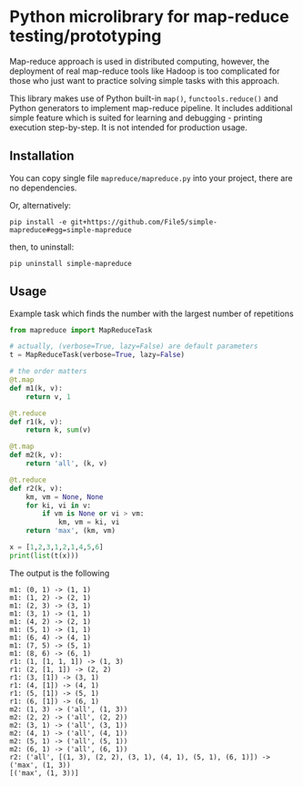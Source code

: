 # Python microlibrary for map-reduce testing/prototyping

Map-reduce approach is used in distributed computing, however, the deployment of real map-reduce tools like Hadoop is too complicated for those who just want to practice solving simple tasks with this approach.

This library makes use of Python built-in `map()`, `functools.reduce()` and Python generators to implement map-reduce pipeline.
It includes additional simple feature which is suited for learning and debugging - printing execution step-by-step.
It is not intended for production usage.

## Installation

You can copy single file `mapreduce/mapreduce.py` into your project, there are no dependencies.

Or, alternatively:
```
pip install -e git+https://github.com/File5/simple-mapreduce#egg=simple-mapreduce
```
then, to uninstall:
```
pip uninstall simple-mapreduce
```

## Usage

Example task which finds the number with the largest number of repetitions
```python
from mapreduce import MapReduceTask

# actually, (verbose=True, lazy=False) are default parameters
t = MapReduceTask(verbose=True, lazy=False)

# the order matters
@t.map
def m1(k, v):
    return v, 1

@t.reduce
def r1(k, v):
    return k, sum(v)

@t.map
def m2(k, v):
    return 'all', (k, v)

@t.reduce
def r2(k, v):
    km, vm = None, None
    for ki, vi in v:
        if vm is None or vi > vm:
            km, vm = ki, vi
    return 'max', (km, vm)

x = [1,2,3,1,2,1,4,5,6]
print(list(t(x)))
```

The output is the following
```
m1: (0, 1) -> (1, 1)
m1: (1, 2) -> (2, 1)
m1: (2, 3) -> (3, 1)
m1: (3, 1) -> (1, 1)
m1: (4, 2) -> (2, 1)
m1: (5, 1) -> (1, 1)
m1: (6, 4) -> (4, 1)
m1: (7, 5) -> (5, 1)
m1: (8, 6) -> (6, 1)
r1: (1, [1, 1, 1]) -> (1, 3)
r1: (2, [1, 1]) -> (2, 2)
r1: (3, [1]) -> (3, 1)
r1: (4, [1]) -> (4, 1)
r1: (5, [1]) -> (5, 1)
r1: (6, [1]) -> (6, 1)
m2: (1, 3) -> ('all', (1, 3))
m2: (2, 2) -> ('all', (2, 2))
m2: (3, 1) -> ('all', (3, 1))
m2: (4, 1) -> ('all', (4, 1))
m2: (5, 1) -> ('all', (5, 1))
m2: (6, 1) -> ('all', (6, 1))
r2: ('all', [(1, 3), (2, 2), (3, 1), (4, 1), (5, 1), (6, 1)]) -> ('max', (1, 3))
[('max', (1, 3))]
```
